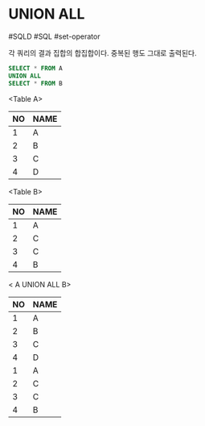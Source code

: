 # UNION ALL

#SQLD #SQL #set-operator 

각 쿼리의 결과 집합의 합집합이다. 중복된 행도 그대로 출력된다.

```SQL
SELECT * FROM A
UNION ALL
SELECT * FROM B
```

\<Table A>

| NO  | NAME |
| --- | ---- |
| 1   | A    |
| 2   | B    |
| 3   | C    |
| 4   | D    |


\<Table B>

| NO  | NAME |
| --- | ---- |
| 1   | A    |
| 2   | C    |
| 3   | C    |
| 4   | B    |


\< A UNION ALL B>

| NO  | NAME |
| --- | ---- |
| 1   | A    |
| 2   | B    |
| 3   | C    |
| 4   | D    |
| 1   | A    |
| 2   | C    |
| 3   | C    |
| 4   | B    |
